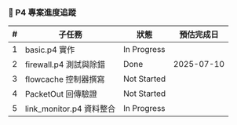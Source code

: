### 🔷 P4 專案進度追蹤

| # | 子任務                        | 狀態         | 預估完成日       |
|:-:|-----------------------------|--------------|------------------|
| 1 | basic.p4 實作               | In Progress  |                  |
| 2 | firewall.p4 測試與除錯     | Done         | 2025-07-10       |
| 3 | flowcache 控制器撰寫        | Not Started  |                  |
| 4 | PacketOut 回傳驗證          | Not Started  |                  |
| 5 | link_monitor.p4 資料整合    | In Progress  |                  |
